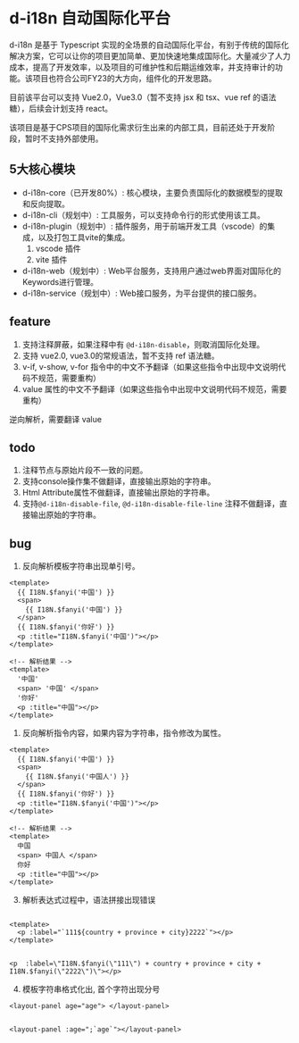 # d-i18n 自动国际化平台

d-i18n 是基于 Typescript 实现的全场景的自动国际化平台，有别于传统的国际化解决方案，它可以让你的项目更加简单、更加快速地集成国际化。大量减少了人力成本，提高了开发效率，以及项目的可维护性和后期运维效率，并支持审计的功能。该项目也符合公司FY23的大方向，组件化的开发思路。

目前该平台可以支持 Vue2.0，Vue3.0（暂不支持 jsx 和 tsx、vue ref 的语法糖），后续会计划支持 react。

该项目是基于CPS项目的国际化需求衍生出来的内部工具，目前还处于开发阶段，暂时不支持外部使用。

## 5大核心模块
* d-i18n-core（已开发80%）: 核心模块，主要负责国际化的数据模型的提取和反向提取。
* d-i18n-cli（规划中）: 工具服务，可以支持命令行的形式使用该工具。
* d-i18n-plugin（规划中）: 插件服务，用于前端开发工具（vscode）的集成，以及打包工具vite的集成。
  1. vscode 插件
  2. vite 插件
* d-i18n-web（规划中）: Web平台服务，支持用户通过web界面对国际化的Keywords进行管理。
* d-i18n-service（规划中）: Web接口服务，为平台提供的接口服务。

## feature

1. 支持注释屏蔽，如果注释中有 `@d-i18n-disable`，则取消国际化处理。
2. 支持 vue2.0, vue3.0的常规语法，暂不支持 ref 语法糖。
3. v-if, v-show, v-for 指令中的中文不予翻译（如果这些指令中出现中文说明代码不规范，需要重构）
4. value 属性的中文不予翻译（如果这些指令中出现中文说明代码不规范，需要重构）

逆向解析，需要翻译 value

## todo

1. 注释节点与原始片段不一致的问题。
2. 支持console操作集不做翻译，直接输出原始的字符串。
3. Html Attribute属性不做翻译，直接输出原始的字符串。
4. 支持`@d-i18n-disable-file`, `@d-i18n-disable-file-line` 注释不做翻译，直接输出原始的字符串。


## bug
1. 反向解析模板字符串出现单引号。

``` vue
<template>
  {{ I18N.$fanyi('中国') }}
  <span>
    {{ I18N.$fanyi('中国') }}
  </span>
  {{ I18N.$fanyi('你好') }}
  <p :title="I18N.$fanyi('中国')"></p>
</template>

<!-- 解析结果 -->
<template>
  '中国'
  <span> '中国' </span>
  '你好'
  <p :title="中国"></p>
</template>
```

1. 反向解析指令内容，如果内容为字符串，指令修改为属性。

``` vue
<template>
  {{ I18N.$fanyi('中国') }}
  <span>
    {{ I18N.$fanyi('中国人') }}
  </span>
  {{ I18N.$fanyi('你好') }}
  <p :title="I18N.$fanyi('中国')"></p>
</template>

<!-- 解析结果 -->
<template>
  中国
  <span> 中国人 </span>
  你好
  <p :title="中国"></p>
</template>

```

3. 解析表达式过程中，语法拼接出现错误

``` vue

<template>
  <p :label="`111${country + province + city}2222`"></p>
</template>


<p  :label=\"I18N.$fanyi(\"111\") + country + province + city + I18N.$fanyi(\"2222\")\"></p>
```


4. 模板字符串格式化出, 首个字符出现分号

``` vue
<layout-panel age="age"> </layout-panel>


<layout-panel :age=";`age`"></layout-panel>
```
